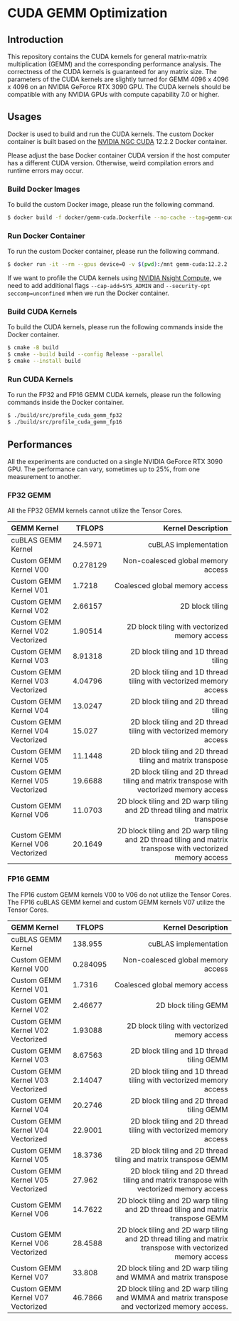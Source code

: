 # CUDA GEMM Optimization

## Introduction

This repository contains the CUDA kernels for general matrix-matrix multiplication (GEMM) and the corresponding performance analysis. The correctness of the CUDA kernels is guaranteed for any matrix size. The parameters of the CUDA kernels are slightly turned for GEMM 4096 x 4096 x 4096 on an NVIDIA GeForce RTX 3090 GPU. The CUDA kernels should be compatible with any NVIDIA GPUs with compute capability 7.0 or higher.

## Usages

Docker is used to build and run the CUDA kernels. The custom Docker container is built based on the [NVIDIA NGC CUDA](https://catalog.ngc.nvidia.com/orgs/nvidia/containers/cuda) 12.2.2 Docker container.

Please adjust the base Docker container CUDA version if the host computer has a different CUDA version. Otherwise, weird compilation errors and runtime errors may occur.

### Build Docker Images

To build the custom Docker image, please run the following command.

```bash
$ docker build -f docker/gemm-cuda.Dockerfile --no-cache --tag=gemm-cuda:12.2.2 .
```

### Run Docker Container

To run the custom Docker container, please run the following command.

```bash
$ docker run -it --rm --gpus device=0 -v $(pwd):/mnt gemm-cuda:12.2.2
```

If we want to profile the CUDA kernels using [NVIDIA Nsight Compute](/blog/Docker-Nsight-Compute/), we need to add additional flags `--cap-add=SYS_ADMIN` and `--security-opt seccomp=unconfined` when we run the Docker container.

### Build CUDA Kernels

To build the CUDA kernels, please run the following commands inside the Docker container.

```bash
$ cmake -B build
$ cmake --build build --config Release --parallel
$ cmake --install build
```

### Run CUDA Kernels

To run the FP32 and FP16 GEMM CUDA kernels, please run the following commands inside the Docker container.

```bash
$ ./build/src/profile_cuda_gemm_fp32
$ ./build/src/profile_cuda_gemm_fp16
```

## Performances

All the experiments are conducted on a single NVIDIA GeForce RTX 3090 GPU. The performance can vary, sometimes up to 25%, from one measurement to another.

### FP32 GEMM

All the FP32 GEMM kernels cannot utilize the Tensor Cores.

| GEMM Kernel                       | TFLOPS   |                                                                                         Kernel Description |
| :-------------------------------- | -------- | ---------------------------------------------------------------------------------------------------------: |
| cuBLAS GEMM Kernel                | 24.5971  |                                                                                      cuBLAS implementation |
| Custom GEMM Kernel V00            | 0.278129 |                                                                         Non-coalesced global memory access |
| Custom GEMM Kernel V01            | 1.7218   |                                                                             Coalesced global memory access |
| Custom GEMM Kernel V02            | 2.66157  |                                                                                            2D block tiling |
| Custom GEMM Kernel V02 Vectorized | 1.90514  |                                                              2D block tiling with vectorized memory access |
| Custom GEMM Kernel V03            | 8.91318  |                                                                       2D block tiling and 1D thread tiling |
| Custom GEMM Kernel V03 Vectorized | 4.04796  |                                         2D block tiling and 1D thread tiling with vectorized memory access |
| Custom GEMM Kernel V04            | 13.0247  |                                                                       2D block tiling and 2D thread tiling |
| Custom GEMM Kernel V04 Vectorized | 15.027   |                                         2D block tiling and 2D thread tiling with vectorized memory access |
| Custom GEMM Kernel V05            | 11.1448  |                                                  2D block tiling and 2D thread tiling and matrix transpose |
| Custom GEMM Kernel V05 Vectorized | 19.6688  |                    2D block tiling and 2D thread tiling and matrix transpose with vectorized memory access |
| Custom GEMM Kernel V06            | 11.0703  |                               2D block tiling and 2D warp tiling and 2D thread tiling and matrix transpose |
| Custom GEMM Kernel V06 Vectorized | 20.1649  | 2D block tiling and 2D warp tiling and 2D thread tiling and matrix transpose with vectorized memory access |

### FP16 GEMM

The FP16 custom GEMM kernels V00 to V06 do not utilize the Tensor Cores. The FP16 cuBLAS GEMM kernel and custom GEMM kernels V07 utilize the Tensor Cores.

| GEMM Kernel                       | TFLOPS   |                                                                                         Kernel Description |
| :-------------------------------- | -------- | ---------------------------------------------------------------------------------------------------------: |
| cuBLAS GEMM Kernel                | 138.955  |                                                                                      cuBLAS implementation |
| Custom GEMM Kernel V00            | 0.284095 |                                                                         Non-coalesced global memory access |
| Custom GEMM Kernel V01            | 1.7316   |                                                                             Coalesced global memory access |
| Custom GEMM Kernel V02            | 2.46677  |                                                                                       2D block tiling GEMM |
| Custom GEMM Kernel V02 Vectorized | 1.93088  |                                                              2D block tiling with vectorized memory access |
| Custom GEMM Kernel V03            | 8.67563  |                                                                  2D block tiling and 1D thread tiling GEMM |
| Custom GEMM Kernel V03 Vectorized | 2.14047  |                                         2D block tiling and 1D thread tiling with vectorized memory access |
| Custom GEMM Kernel V04            | 20.2746  |                                                                  2D block tiling and 2D thread tiling GEMM |
| Custom GEMM Kernel V04 Vectorized | 22.9001  |                                         2D block tiling and 2D thread tiling with vectorized memory access |
| Custom GEMM Kernel V05            | 18.3736  |                                             2D block tiling and 2D thread tiling and matrix transpose GEMM |
| Custom GEMM Kernel V05 Vectorized | 27.962   |                    2D block tiling and 2D thread tiling and matrix transpose with vectorized memory access |
| Custom GEMM Kernel V06            | 14.7622  |                          2D block tiling and 2D warp tiling and 2D thread tiling and matrix transpose GEMM |
| Custom GEMM Kernel V06 Vectorized | 28.4588  | 2D block tiling and 2D warp tiling and 2D thread tiling and matrix transpose with vectorized memory access |
| Custom GEMM Kernel V07            | 33.808   |                                           2D block tiling and 2D warp tiling and WMMA and matrix transpose |
| Custom GEMM Kernel V07 Vectorized | 46.7866  |             2D block tiling and 2D warp tiling and WMMA and matrix transpose and vectorized memory access. |
